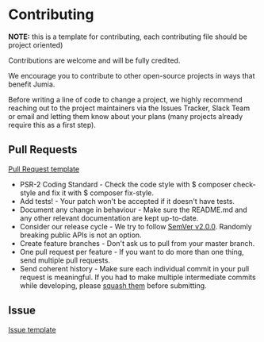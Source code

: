 # Contributing
**NOTE:** this is a template for contributing, each contributing file should be project oriented)

Contributions are welcome and will be fully credited.

We encourage you to contribute to other open-source projects in ways that benefit Jumia.

Before writing a line of code to change a project, we highly recommend reaching out to the project maintainers via the Issues Tracker, Slack Team or email and letting them know about your plans (many projects already require this as a first step).

## Pull Requests
[Pull Request template](https://github.com/:vendor:/:project:/PULL_REQUEST_TEMPLATE.MD)
* PSR-2 Coding Standard - Check the code style with $ composer check-style and fix it with $ composer fix-style.
* Add tests! - Your patch won't be accepted if it doesn't have tests.
* Document any change in behaviour - Make sure the README.md and any other relevant documentation are kept up-to-date.
* Consider our release cycle - We try to follow [SemVer v2.0.0](http://semver.org/). Randomly breaking public APIs is not an option.
* Create feature branches - Don't ask us to pull from your master branch.
* One pull request per feature - If you want to do more than one thing, send multiple pull requests.
* Send coherent history - Make sure each individual commit in your pull request is meaningful. If you had to make multiple intermediate commits while developing, please [squash them](http://www.git-scm.com/book/en/v2/Git-Tools-Rewriting-History#Changing-Multiple-Commit-Messages) before submitting.

## Issue
[Issue template](https://github.com/:vendor:/:project:/ISSUE_TEMPLATE.MD)   
